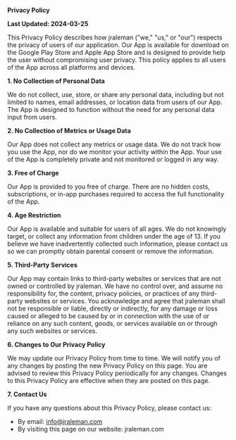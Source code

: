 **Privacy Policy**

**Last Updated: 2024-03-25**

This Privacy Policy describes how jraleman ("we," "us," or "our") respects the privacy of users of our application. Our App is available for download on the Google Play Store and Apple App Store and is designed to provide help the user without compromising user privacy. This policy applies to all users of the App across all platforms and devices.

**1. No Collection of Personal Data**

We do not collect, use, store, or share any personal data, including but not limited to names, email addresses, or location data from users of our App. The App is designed to function without the need for any personal data input from users.

**2. No Collection of Metrics or Usage Data**

Our App does not collect any metrics or usage data. We do not track how you use the App, nor do we monitor your activity within the App. Your use of the App is completely private and not monitored or logged in any way.

**3. Free of Charge**

Our App is provided to you free of charge. There are no hidden costs, subscriptions, or in-app purchases required to access the full functionality of the App.

**4. Age Restriction**

Our App is available and suitable for users of all ages. We do not knowingly target, or collect any information from children under the age of 13. If you believe we have inadvertently collected such information, please contact us so we can promptly obtain parental consent or remove the information.

**5. Third-Party Services**

Our App may contain links to third-party websites or services that are not owned or controlled by jraleman. We have no control over, and assume no responsibility for, the content, privacy policies, or practices of any third-party websites or services. You acknowledge and agree that jraleman shall not be responsible or liable, directly or indirectly, for any damage or loss caused or alleged to be caused by or in connection with the use of or reliance on any such content, goods, or services available on or through any such websites or services.

**6. Changes to Our Privacy Policy**

We may update our Privacy Policy from time to time. We will notify you of any changes by posting the new Privacy Policy on this page. You are advised to review this Privacy Policy periodically for any changes. Changes to this Privacy Policy are effective when they are posted on this page.

**7. Contact Us**

If you have any questions about this Privacy Policy, please contact us:

- By email: info@jraleman.com
- By visiting this page on our website: jraleman.com
